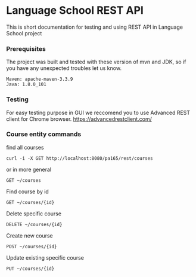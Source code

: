 # Language School REST API

This is short documentation for testing and using REST API in Language School project

### Prerequisites
The project was built and tested with these version of mvn and JDK, so if you have any unexpected troubles let us know.

```
Maven: apache-maven-3.3.9
Java: 1.8.0_101
```

### Testing
For easy testing purpose in GUI we reccomend you to use Advanced REST client for Chrome browser. https://advancedrestclient.com/

### Course entity commands
find all courses

```
curl -i -X GET http://localhost:8080/pa165/rest/courses
```
or in more general
```
GET ~/courses
```
Find course by id
```
GET ~/courses/{id}
```
Delete specific course
```
DELETE ~/courses/{id}
```
Create new course
```
POST ~/courses/{id}
```
Update existing specific course
```
PUT ~/courses/{id}
```

